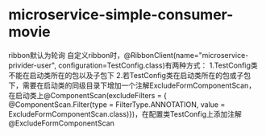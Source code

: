 # microservice-simple-consumer-movie
ribbon默认为轮询
自定义ribbon时，@RibbonClient(name="microservice-privider-user", configuration=TestConfig.class)有两种方式：
1.TestConfig类不能在启动类所在的包以及子包下
2.若TestConfig类在启动类所在的包或子包下，需要在启动类的同级目录下增加一个注解ExcludeFormComponentScan，在启动类上@ComponentScan(excludeFilters = { @ComponentScan.Filter(type = FilterType.ANNOTATION, value = ExcludeFormComponentScan.class)})，在配置类TestConfig上添加注解@ExcludeFormComponentScan